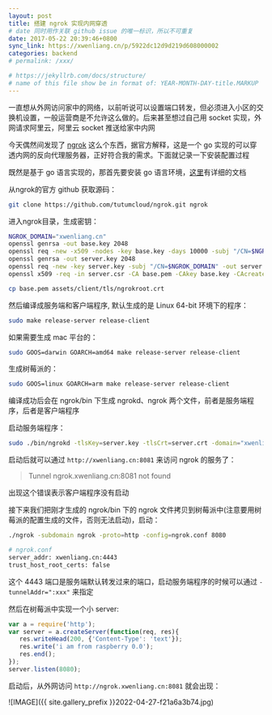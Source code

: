 ```yaml
---
layout: post
title: 搭建 ngrok 实现内网穿透
# date 同时用作关联 github issue 的唯一标识，所以不可重复
date: 2017-05-22 20:39:46+0800
sync_link: https://xwenliang.cn/p/5922dc12d9d219d608000002
categories: backend
# permalink: /xxx/

# https://jekyllrb.com/docs/structure/
# name of this file show be in format of: YEAR-MONTH-DAY-title.MARKUP
---
```



一直想从外网访问家中的网络，以前听说可以设置端口转发，但必须进入小区的交换机设置，一般运营商是不允许这么做的。后来甚至想过自己用 socket 实现，外网请求阿里云，阿里云 socket 推送给家中内网  

今天偶然间发现了 [ngrok](https://github.com/inconshreveable/ngrok) 这么个东西，据官方解释，这是一个 go 实现的可以穿透内网的反向代理服务器，正好符合我的需求。下面就记录一下安装配置过程  

既然是基于 go 语言实现的，那首先要安装 go 语言环境，[这里](https://golang.org/doc/install?download=go1.8.1.linux-amd64.tar.gz)有详细的文档  

从ngrok的官方 github 获取源码：  

```bash
git clone https://github.com/tutumcloud/ngrok.git ngrok
```  

进入ngrok目录，生成密钥：  

```bash
NGROK_DOMAIN="xwenliang.cn"
openssl genrsa -out base.key 2048
openssl req -new -x509 -nodes -key base.key -days 10000 -subj "/CN=$NGROK_DOMAIN" -out base.pem
openssl genrsa -out server.key 2048
openssl req -new -key server.key -subj "/CN=$NGROK_DOMAIN" -out server.csr
openssl x509 -req -in server.csr -CA base.pem -CAkey base.key -CAcreateserial -days 10000 -out server.crt

cp base.pem assets/client/tls/ngrokroot.crt
```

然后编译成服务端和客户端程序, 默认生成的是 Linux 64-bit 环境下的程序：  

```bash
sudo make release-server release-client
```

如果需要生成 mac 平台的：  

```bash
sudo GOOS=darwin GOARCH=amd64 make release-server release-client
```

生成树莓派的：  

```bash
sudo GOOS=linux GOARCH=arm make release-server release-client
```

编译成功后会在 ngrok/bin 下生成 ngrokd、ngrok 两个文件，前者是服务端程序，后者是客户端程序  

启动服务端程序：  

```bash
sudo ./bin/ngrokd -tlsKey=server.key -tlsCrt=server.crt -domain="xwenliang.cn" -httpAddr=":8081" httpsAddr=":8082"
```

启动后就可以通过 `http://xwenliang.cn:8081` 来访问 ngrok 的服务了：  

> Tunnel ngrok.xwenliang.cn:8081 not found  

出现这个错误表示客户端程序没有启动  

接下来我们把刚才生成的 ngrok/bin 下的 ngrok 文件拷贝到树莓派中(注意要用树莓派的配置生成的文件，否则无法启动)，启动：  

```bash
./ngrok -subdomain ngrok -proto=http -config=ngrok.conf 8080
```

```bash
# ngrok.conf
server_addr: xwenliang.cn:4443
trust_host_root_certs: false
```

这个 4443 端口是服务端默认转发过来的端口，启动服务端程序的时候可以通过 `-tunnelAddr=":xxx"` 来指定  

然后在树莓派中实现一个小 server:  

```javascript
var a = require('http');
var server = a.createServer(function(req, res){
   res.writeHead(200, {'Content-Type': 'text'});
   res.write('i am from raspberry 0.0');
   res.end();
});
server.listen(8080);
```

启动后，从外网访问 `http://ngrok.xwenliang.cn:8081` 就会出现：  

![IMAGE]({{ site.gallery_prefix }}2022-04-27-f21a6a3b74.jpg)  

